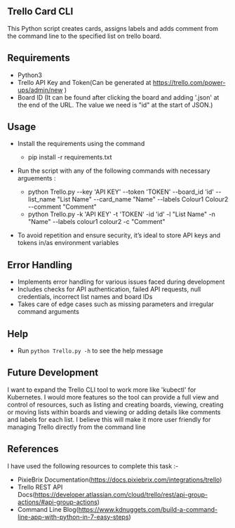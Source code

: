 ## Trello Card CLI
This Python script creates cards, assigns labels and adds comment from the command line to the specified list on trello board.

## Requirements
* Python3
* Trello API Key and Token(Can be generated at https://trello.com/power-ups/admin/new )
* Board ID (It can be found after clicking the board and adding '.json' at the end of the URL. The value we need is "id" at the start of JSON.)

## Usage
- Install the requirements using the command
   * pip install -r requirements.txt

- Run the script with any of the following commands with necessary arguements :
   * python Trello.py --key 'API KEY' --token 'TOKEN' --board_id 'id' --list_name "List Name" --card_name "Name" --labels Colour1 Colour2 --comment "Comment"
   * python Trello.py -k 'API KEY' -t 'TOKEN' -id 'id' -l "List Name" -n "Name" --labels colour1 colour2 -c "Comment"

- To avoid repetition and ensure security, it’s ideal to store API keys and tokens in/as environment variables

## Error Handling
- Implements error handling for various issues faced during development
- Includes checks for API authentication, failed API requests, null credentials, incorrect list names and board IDs
- Takes care of edge cases such as missing parameters and irregular command arguments 

## Help
* Run `python Trello.py -h` to see the help message



## Future Development
I want to expand the Trello CLI tool to work more like 'kubectl' for Kubernetes. I would more features so the tool can provide a full view and control of resources, such as listing and creating boards, viewing, creating or moving lists within boards and viewing or adding details like comments and labels for each list. I believe this will make it more user friendly for managing Trello directly from the command line


## References
I have used the following resources to complete this task :-
- PixieBrix Documentation(https://docs.pixiebrix.com/integrations/trello)
- Trello REST API Docs(https://developer.atlassian.com/cloud/trello/rest/api-group-actions/#api-group-actions)
- Command Line Blog(https://www.kdnuggets.com/build-a-command-line-app-with-python-in-7-easy-steps)








